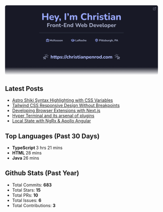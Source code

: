 <p align="center">
  <a href="https://christianpenrod.com">
    <img
      src="assets/banner.png"
      alt="Hey, I'm Christian. Front-End Web Developer (https://christianpenrod.com)."
      title="Hey, I'm Christian. Front-End Web Developer (https://christianpenrod.com)."
    />
  </a>
</p>

<h2>Latest Posts</h2>

<ul>
  
  <li><a href="https://christianpenrod.com/blog/astro-shiki-syntax-highlighting-with-css-variables/">Astro Shiki Syntax Highlighting with CSS Variables</a></li>
  
  <li><a href="https://christianpenrod.com/blog/tailwindcss-responsive-design-without-breakpoints/">Tailwind CSS Responsive Design Without Breakpoints</a></li>
  
  <li><a href="https://christianpenrod.com/blog/developing-browser-extensions-with-nextjs/">Developing Browser Extensions with Next.js</a></li>
  
  <li><a href="https://christianpenrod.com/blog/hyper-terminal-and-its-arsenal-of-plugins/">Hyper Terminal and its arsenal of plugins</a></li>
  
  <li><a href="https://christianpenrod.com/blog/local-state-with-ngrx-and-apollo-angular/">Local State with NgRx &amp; Apollo Angular</a></li>
  
</ul>

<h2>Top Languages (Past 30 Days)</h2>

<ul>
  
  <li>
    <strong>TypeScript </strong>
    <span>3 hrs 21 mins</span>
  </li>
  
  <li>
    <strong>HTML </strong>
    <span>28 mins</span>
  </li>
  
  <li>
    <strong>Java </strong>
    <span>26 mins</span>
  </li>
  
</ul>

<h2>Github Stats (Past Year)</h2>

<ul>
  <li>Total Commits: <strong>683</strong></li>
  <li>Total Stars: <strong>15</strong></li>
  <li>Total PRs: <strong>10</strong></li>
  <li>Total Issues: <strong>6</strong></li>
  <li>Total Contributions: <strong>3</strong></li>
</ul>
